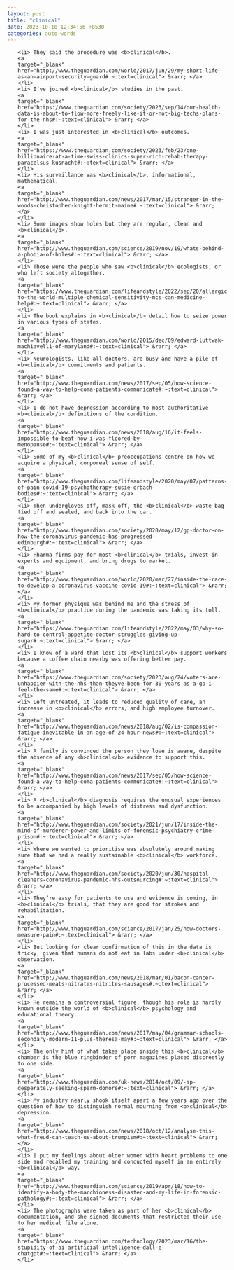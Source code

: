 ```yaml
---
layout: post
title: "clinical"
date: 2023-10-10 12:34:56 +0530
categories: auto-words
---
```

<ol>

    <li> They said the procedure was <b>clinical</b>.
    <a 
    target="_blank" 
    href="http://www.theguardian.com/world/2017/jun/29/my-short-life-as-an-airport-security-guard#:~:text=clinical"> &rarr; </a>
    </li>
    <li> I’ve joined <b>clinical</b> studies in the past.
    <a 
    target="_blank" 
    href="https://www.theguardian.com/society/2023/sep/14/our-health-data-is-about-to-flow-more-freely-like-it-or-not-big-techs-plans-for-the-nhs#:~:text=clinical"> &rarr; </a>
    </li>
    <li> I was just interested in <b>clinical</b> outcomes.
    <a 
    target="_blank" 
    href="https://www.theguardian.com/society/2023/feb/23/one-billionaire-at-a-time-swiss-clinics-super-rich-rehab-therapy-paracelsus-kusnacht#:~:text=clinical"> &rarr; </a>
    </li>
    <li> His surveillance was <b>clinical</b>, informational, mathematical.
    <a 
    target="_blank" 
    href="http://www.theguardian.com/news/2017/mar/15/stranger-in-the-woods-christopher-knight-hermit-maine#:~:text=clinical"> &rarr; </a>
    </li>
    <li> Some images show holes but they are regular, clean and <b>clinical</b>.
    <a 
    target="_blank" 
    href="http://www.theguardian.com/science/2019/nov/19/whats-behind-a-phobia-of-holes#:~:text=clinical"> &rarr; </a>
    </li>
    <li> Those were the people who saw <b>clinical</b> ecologists, or who left society altogether.
    <a 
    target="_blank" 
    href="https://www.theguardian.com/lifeandstyle/2022/sep/20/allergic-to-the-world-multiple-chemical-sensitivity-mcs-can-medicine-help#:~:text=clinical"> &rarr; </a>
    </li>
    <li> The book explains in <b>clinical</b> detail how to seize power in various types of states.
    <a 
    target="_blank" 
    href="http://www.theguardian.com/world/2015/dec/09/edward-luttwak-machiavelli-of-maryland#:~:text=clinical"> &rarr; </a>
    </li>
    <li> Neurologists, like all doctors, are busy and have a pile of <b>clinical</b> commitments and patients.
    <a 
    target="_blank" 
    href="http://www.theguardian.com/news/2017/sep/05/how-science-found-a-way-to-help-coma-patients-communicate#:~:text=clinical"> &rarr; </a>
    </li>
    <li> I do not have depression according to most authoritative <b>clinical</b> definitions of the condition.
    <a 
    target="_blank" 
    href="http://www.theguardian.com/news/2018/aug/16/it-feels-impossible-to-beat-how-i-was-floored-by-menopause#:~:text=clinical"> &rarr; </a>
    </li>
    <li> Some of my <b>clinical</b> preoccupations centre on how we acquire a physical, corporeal sense of self.
    <a 
    target="_blank" 
    href="http://www.theguardian.com/lifeandstyle/2020/may/07/patterns-of-pain-covid-19-psychotherapy-susie-orbach-bodies#:~:text=clinical"> &rarr; </a>
    </li>
    <li> Then undergloves off, mask off, the <b>clinical</b> waste bag tied off and sealed, and back into the car.
    <a 
    target="_blank" 
    href="http://www.theguardian.com/society/2020/may/12/gp-doctor-on-how-the-coronavirus-pandemic-has-progressed-edinburgh#:~:text=clinical"> &rarr; </a>
    </li>
    <li> Pharma firms pay for most <b>clinical</b> trials, invest in experts and equipment, and bring drugs to market.
    <a 
    target="_blank" 
    href="http://www.theguardian.com/world/2020/mar/27/inside-the-race-to-develop-a-coronavirus-vaccine-covid-19#:~:text=clinical"> &rarr; </a>
    </li>
    <li> My former physique was behind me and the stress of <b>clinical</b> practice during the pandemic was taking its toll.
    <a 
    target="_blank" 
    href="https://www.theguardian.com/lifeandstyle/2022/may/03/why-so-hard-to-control-appetite-doctor-struggles-giving-up-sugar#:~:text=clinical"> &rarr; </a>
    </li>
    <li> I know of a ward that lost its <b>clinical</b> support workers because a coffee chain nearby was offering better pay.
    <a 
    target="_blank" 
    href="https://www.theguardian.com/society/2023/aug/24/voters-are-unhappier-with-the-nhs-than-theyve-been-for-30-years-as-a-gp-i-feel-the-same#:~:text=clinical"> &rarr; </a>
    </li>
    <li> Left untreated, it leads to reduced quality of care, an increase in <b>clinical</b> errors, and high employee turnover.
    <a 
    target="_blank" 
    href="http://www.theguardian.com/news/2018/aug/02/is-compassion-fatigue-inevitable-in-an-age-of-24-hour-news#:~:text=clinical"> &rarr; </a>
    </li>
    <li> A family is convinced the person they love is aware, despite the absence of any <b>clinical</b> evidence to support this.
    <a 
    target="_blank" 
    href="http://www.theguardian.com/news/2017/sep/05/how-science-found-a-way-to-help-coma-patients-communicate#:~:text=clinical"> &rarr; </a>
    </li>
    <li> A <b>clinical</b> diagnosis requires the unusual experiences to be accompanied by high levels of distress and dysfunction.
    <a 
    target="_blank" 
    href="http://www.theguardian.com/society/2021/jun/17/inside-the-mind-of-murderer-power-and-limits-of-forensic-psychiatry-crime-prison#:~:text=clinical"> &rarr; </a>
    </li>
    <li> Where we wanted to prioritise was absolutely around making sure that we had a really sustainable <b>clinical</b> workforce.
    <a 
    target="_blank" 
    href="http://www.theguardian.com/society/2020/jun/30/hospital-cleaners-coronavirus-pandemic-nhs-outsourcing#:~:text=clinical"> &rarr; </a>
    </li>
    <li> They’re easy for patients to use and evidence is coming, in <b>clinical</b> trials, that they are good for strokes and rehabilitation.
    <a 
    target="_blank" 
    href="http://www.theguardian.com/science/2017/jan/25/how-doctors-measure-pain#:~:text=clinical"> &rarr; </a>
    </li>
    <li> But looking for clear confirmation of this in the data is tricky, given that humans do not eat in labs under <b>clinical</b> observation.
    <a 
    target="_blank" 
    href="http://www.theguardian.com/news/2018/mar/01/bacon-cancer-processed-meats-nitrates-nitrites-sausages#:~:text=clinical"> &rarr; </a>
    </li>
    <li> He remains a controversial figure, though his role is hardly known outside the world of <b>clinical</b> psychology and educational theory.
    <a 
    target="_blank" 
    href="http://www.theguardian.com/news/2017/may/04/grammar-schools-secondary-modern-11-plus-theresa-may#:~:text=clinical"> &rarr; </a>
    </li>
    <li> The only hint of what takes place inside this <b>clinical</b> chamber is the blue ringbinder of porn magazines placed discreetly to one side.
    <a 
    target="_blank" 
    href="http://www.theguardian.com/uk-news/2014/oct/09/-sp-desperately-seeking-sperm-donors#:~:text=clinical"> &rarr; </a>
    </li>
    <li> My industry nearly shook itself apart a few years ago over the question of how to distinguish normal mourning from <b>clinical</b> depression.
    <a 
    target="_blank" 
    href="http://www.theguardian.com/news/2018/oct/12/analyse-this-what-freud-can-teach-us-about-trumpism#:~:text=clinical"> &rarr; </a>
    </li>
    <li> I put my feelings about older women with heart problems to one side and recalled my training and conducted myself in an entirely <b>clinical</b> way.
    <a 
    target="_blank" 
    href="http://www.theguardian.com/science/2019/apr/18/how-to-identify-a-body-the-marchioness-disaster-and-my-life-in-forensic-pathology#:~:text=clinical"> &rarr; </a>
    </li>
    <li> The photographs were taken as part of her <b>clinical</b> documentation, and she signed documents that restricted their use to her medical file alone.
    <a 
    target="_blank" 
    href="https://www.theguardian.com/technology/2023/mar/16/the-stupidity-of-ai-artificial-intelligence-dall-e-chatgpt#:~:text=clinical"> &rarr; </a>
    </li>